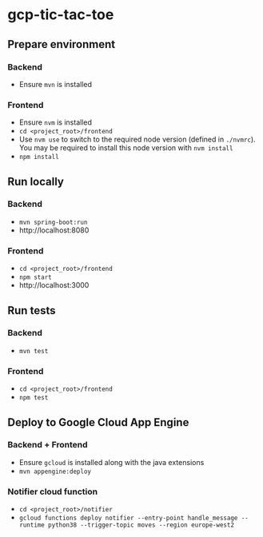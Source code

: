 gcp-tic-tac-toe
===============

## Prepare environment
### Backend
- Ensure `mvn` is installed
### Frontend
- Ensure `nvm` is installed
- `cd <project_root>/frontend`
- Use `nvm use` to switch to the required node version (defined in `./nvmrc`). You may be required to install this node version with `nvm install`
- `npm install`

## Run locally
### Backend
- `mvn spring-boot:run`
- http://localhost:8080
### Frontend
- `cd <project_root>/frontend`
- `npm start` 
- http://localhost:3000

## Run tests
### Backend
- `mvn test`
### Frontend
- `cd <project_root>/frontend`
- `npm test`

## Deploy to Google Cloud App Engine
### Backend + Frontend
- Ensure `gcloud` is installed along with the java extensions
- `mvn appengine:deploy`
### Notifier cloud function
- `cd <project_root>/notifier`
- `gcloud functions deploy notifier --entry-point handle_message --runtime python38 --trigger-topic moves --region europe-west2`
